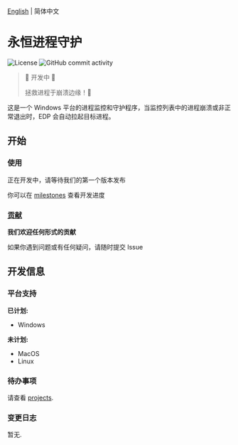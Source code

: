 [English](README.md) | 简体中文

# 永恒进程守护

![License](https://img.shields.io/github/license/boxlab/EternalProcessDaemon?style=flat-square)
![GitHub commit activity](https://img.shields.io/github/commit-activity/m/boxlab/EternalProcessDaemon?style=flat-square)

> :construction: 开发中 :construction:
>
> 拯救进程于崩溃边缘！:rocket:

这是一个 Windows 平台的进程监控和守护程序，当监控列表中的进程崩溃或非正常退出时，EDP 会自动拉起目标进程。

## 开始

### 使用

正在开发中，请等待我们的第一个版本发布

你可以在 [milestones](https://github.com/boxlab/EternalProcessDaemon/milestones) 查看开发进度

### [贡献](CONTRIBUTION.md)

**我们欢迎任何形式的贡献**

如果你遇到问题或有任何疑问，请随时提交 Issue

## 开发信息

### 平台支持

**已计划:**

- Windows

**未计划:**

- MacOS
- Linux

### 待办事项

请查看 [projects](https://github.com/boxlab/EternalProcessDaemon/projects).

### 变更日志

暂无.
